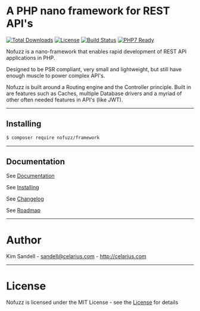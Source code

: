 # A PHP nano framework for REST API's

[![Total Downloads](https://poser.pugx.org/nofuzz/framework/downloads)](https://packagist.org/packages/nofuzz/framework)
[![License](https://poser.pugx.org/nofuzz/framework/license)](https://packagist.org/packages/nofuzz/framework)
[![Build Status](https://travis-ci.org/Celarius/nofuzz-framework.svg)](https://travis-ci.org/Celarius/nofuzz-framework)
[![PHP7 Ready](https://img.shields.io/badge/PHP7-ready-green.svg)](https://packagist.org/packages/nofuzz/framework)

Nofuzz is a nano-framework that enables rapid development of REST API applications in PHP.

Designed to be PSR compliant, very small and lightweight, but still have enough muscle to power complex API's.

Nofuzz is built around a Routing engine and the Controller principle. Built in are features such as Caches, multiple Database drivers and a myriad of other often needed features in API's (like JWT).

---
## Installing
```txt
$ composer require nofuzz/framework
```

---
## Documentation
See [Documentation](doc/documentation.md)

See [Installing](doc/installing.md)

See [Changelog](doc/changelog.md)

See [Roadmap](doc/roadmap.md)


---
# Author
Kim Sandell - sandell@celarius.com - http://celarius.com


---
# License
Nofuzz is licensed under the MIT License - see the [License](LICENSE) for details
